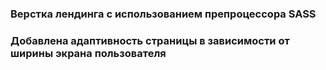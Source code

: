 ### Верстка лендинга с использованием препроцессора SASS
### Добавлена адаптивность страницы в зависимости от ширины экрана пользователя
